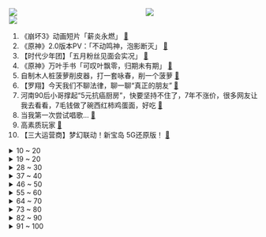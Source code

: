 <div >
	<a style="float:left;width:55%;" href = "https://github.com/anuraghazra/github-readme-stats">
	 <img src = "https://github-readme-stats.vercel.app/api?username=iuuuuuaena&theme=buefy&show_icons=true"/>
	</a>
	<a  style="float:right;width:45%" href = "https://github.com/anuraghazra/github-readme-stats">
	 <img  src="https://github-readme-stats.vercel.app/api/top-langs/?username=anuraghazra&layout=compact"/>
	</a>
	</div>

[![](https://img.shields.io/badge/jxd-@jxdgogogo.xyz-yellowgreen.svg)](https://www.jxdgogogo.xyz)<br>
1. 《崩坏3》动画短片「薪炎永燃」 [:link:](//www.bilibili.com/video/BV1b44y1q7Cb) <br>
2. 《原神》2.0版本PV：「不动鸣神，泡影断灭」 [:link:](//www.bilibili.com/video/BV1Lo4y1X7xY) <br>
3. 【时代少年团】「五月粉丝见面会实况」 [:link:](//www.bilibili.com/video/BV1SV411W7hc) <br>
4. 《原神》万叶手书「可叹叶飘零，归期未有期」 [:link:](//www.bilibili.com/video/BV17M4y1M7Lv) <br>
5. 自制木人桩菠萝削皮器，打一套咏春，削一个菠萝 [:link:](//www.bilibili.com/video/BV14V411W79j) <br>
6. 【罗翔】今天我们不聊法律，聊一聊“真正的朋友” [:link:](//www.bilibili.com/video/BV1cb4y1k7hJ) <br>
7. 河南90后小哥撑起“5元抗癌厨房”，快要坚持不住了，7年不涨价，很多网友让我去看看，7毛钱做了碗西红柿鸡蛋面，好吃 [:link:](//www.bilibili.com/video/BV1oq4y1p7Md) <br>
8. 当我第一次尝试唱歌... [:link:](//www.bilibili.com/video/BV1nU4y137mD) <br>
9. 高素质玩家 [:link:](//www.bilibili.com/video/BV1ho4y1X77A) <br>
10. 【三大运营商】梦幻联动！新宝岛 5G还原版！ [:link:](//www.bilibili.com/video/BV14V411W78P) <br>
<details>
<summary>10 ~ 20</summary>

11. 大家别骂了，1万8中到显卡都是演的！ [:link:](//www.bilibili.com/video/BV1f64y1Q7y2) <br>
12. 千万不要随便回复网友的评论 [:link:](//www.bilibili.com/video/BV14o4y1X7qX) <br>
13. 杀人还要诛心！LOL祖传绝学：菠萝蜜多斩！【有点骚东西】 [:link:](//www.bilibili.com/video/BV1Yv411J7NS) <br>
14. 【荷塘月色积木工程竣工】投币许愿功能实现了 [:link:](//www.bilibili.com/video/BV1Y64y147FR) <br>
15. 耗时60天，花费5万元，只为复刻中国最早美食节目！ [:link:](//www.bilibili.com/video/BV12h411h78M) <br>
16. 当你说话的声音过大就会「瞬间爆炸」？！ [:link:](//www.bilibili.com/video/BV1w44y1B7hN) <br>
17. 【Wallpaper Engine】这就是我私藏十年的神仙动态壁纸，每一张都美哭了 [:link:](//www.bilibili.com/video/BV1764y1X7Ai) <br>
18. 韩国女团撞调《西游记》，旋律百分百还原，一开口差点跟着唱出来 [:link:](//www.bilibili.com/video/BV15q4y1x7Yk) <br>
19. 让子弹飞饭桌上的对话到底藏了多少隐喻？ [:link:](//www.bilibili.com/video/BV1Kw411d748) <br>
</details>
<details>
<summary>19 ~ 20</summary>

20. 破亿纪念!【猛男版】新宝岛 4K高清重置加强版 [:link:](//www.bilibili.com/video/BV1AM4y1M71p) <br>
21. 笑死！全员精神病！2021七月新番吐槽！ [:link:](//www.bilibili.com/video/BV1XK4y1M784) <br>
22. 就是粉丝少我才敢发，反正也没人看到，略略略略略略略略略～～～ [:link:](//www.bilibili.com/video/BV12f4y1L7pY) <br>
23. 流量明星：演戏还能这么演？！不可能吧！！ [:link:](//www.bilibili.com/video/BV18U4y137CG) <br>
24. 三句话，让女人给我花了18万 [:link:](//www.bilibili.com/video/BV1Jf4y1L7nr) <br>
25. 拼夕夕上的太阳能产品，能让我在沙漠里生存一天吗？ [:link:](//www.bilibili.com/video/BV1aX4y1w7aB) <br>
26. 没个30年脑血栓做不出这玩意 [:link:](//www.bilibili.com/video/BV1hU4y137Uo) <br>
27. 【暴走大事件第八季】11 一口井引发三界大战，爆笑揭秘三句话18万女讲师的套路（红） [:link:](//www.bilibili.com/video/BV1zX4y1w7hd) <br>
28. 无良奸商竟将成龙P成马里奥 [:link:](//www.bilibili.com/video/BV1Hb4y1y7Gf) <br>
</details>
<details>
<summary>28 ~ 30</summary>

29. 立体糖画螳螂，文明观看，请勿卧槽！！！ [:link:](//www.bilibili.com/video/BV1Xq4y1p7bE) <br>
30. 愿你们永远保持一颗童心 [:link:](//www.bilibili.com/video/BV1sh41167SC) <br>
31. 20世纪的骗子敢玩多大？【硬核狠人03】 [:link:](//www.bilibili.com/video/BV1iL411W7sC) <br>
32. 白毛？女装？骚话王？我从来没见过这么优秀的老师！【五条悟】 [:link:](//www.bilibili.com/video/BV1oK4y1M73o) <br>
33. 大家好！美有姬让你们久等了！ [:link:](//www.bilibili.com/video/BV1VX4y1w7Ei) <br>
34. 同行：这就是完美的伤心凉粉吗？ [:link:](//www.bilibili.com/video/BV1GB4y1N7Xh) <br>
35. 前方高能 [:link:](//www.bilibili.com/video/BV1Eo4y1C7Zr) <br>
36. 高位截瘫消防员受伤八年整 感恩遇见bilibili小破站让我不再孤单 [:link:](//www.bilibili.com/video/BV1RK4y1M7h2) <br>
37. 大胸微胖，第一次尝试欧美系辣妹穿搭！结果居然… [:link:](//www.bilibili.com/video/BV1nq4y1x7Ek) <br>
</details>
<details>
<summary>37 ~ 40</summary>

38. 蟑螂也没什么可怕的嘛！ [:link:](//www.bilibili.com/video/BV1af4y1L7YW) <br>
39. 华农兄弟：看一下兄弟的山庄，再看看送他的香猪，顺便搞只来烤 [:link:](//www.bilibili.com/video/BV1XK4y1M7HX) <br>
40. 这UP主讲着讲着就女装了 [:link:](//www.bilibili.com/video/BV1z64y1b7Vx) <br>
41. 一个人还原所有梗？！ [:link:](//www.bilibili.com/video/BV1ch411a7SZ) <br>
42. 两家外卖平台销量第一的炸鸡店，华莱士、韩式炸鸡有多脏？ [:link:](//www.bilibili.com/video/BV1wh411a7Sj) <br>
43. 怒花三万，只为测出两块的烤肠里究竟有什么【老爸评测】 [:link:](//www.bilibili.com/video/BV1Fy4y1T7Uu) <br>
44. 【科学八卦史】“人猿杂交”实验背后一个俄国科学家的近代史 [:link:](//www.bilibili.com/video/BV1Rv411J7S3) <br>
45. 喜羊羊决战次时代：“让你看看这是谁的时代！” [:link:](//www.bilibili.com/video/BV1oy4y1K7aL) <br>
46. 四分钟不心动挑战！内娱竹马高甜对视唱情歌，牵手摸头背靠背，这谁顶得住啊？|《世界上的另一个我》 [:link:](//www.bilibili.com/video/BV1y64y1b7YB) <br>
</details>
<details>
<summary>46 ~ 50</summary>

47. 听说瓶装百香果会爆炸，小伙不信买了一瓶，结果一下就给干懵了 [:link:](//www.bilibili.com/video/BV1mK4y1M7mh) <br>
48. 《趁早》 [:link:](//www.bilibili.com/video/BV1MM4y1M7kS) <br>
49. 【咬人猫x咬人喵】胭 脂❤️我的姐姐不可能这么撩人！国风单曲！ [:link:](//www.bilibili.com/video/BV1Hq4y1x7Z4) <br>
50. 给手机装Windows11！还能玩大型游戏？！ [:link:](//www.bilibili.com/video/BV1MU4y137Yi) <br>
51. 满足粉丝首次表情合集外加表情挑战！ [:link:](//www.bilibili.com/video/BV1xU4y1372z) <br>
52. 【内鬼对线】劳资今天必把打小报告的干碎!!! [:link:](//www.bilibili.com/video/BV1Qg411u7Zx) <br>
53. 龙女仆的叫声你听过吗？ [:link:](//www.bilibili.com/video/BV1s64y147d9) <br>
54. 【严浩翔】国内舞台堪比韩娱打歌舞台？点击就看男高摇身一变唇钉疯批美人 疯就对了 丨criminal直拍 Cover泰民 [:link:](//www.bilibili.com/video/BV1g54y1n76s) <br>
55. 一个卖50块钱也不便宜啊这…… [:link:](//www.bilibili.com/video/BV1N64y1X78T) <br>
</details>
<details>
<summary>55 ~ 60</summary>

56. 【真人游戏王】超燃特效对战！ [:link:](//www.bilibili.com/video/BV1fV411W7Hz) <br>
57. 花一个月工资吃一顿饭是什么体验 [:link:](//www.bilibili.com/video/BV14o4y1X7J7) <br>
58. 【原神整活】旅行者：下次还填非常简单! [:link:](//www.bilibili.com/video/BV1EM4y1M7og) <br>
59. 我的猫狂奔了一整夜(原创曲) [:link:](//www.bilibili.com/video/BV1FB4y1T7dr) <br>
60. 可！不！可！以！不要再倒霉了… [:link:](//www.bilibili.com/video/BV19g411u74c) <br>
61. 老爸和老弟越来越难对付了 [:link:](//www.bilibili.com/video/BV1nb4y1k7P9) <br>
62. 18万句话，让男人花了三块钱 [:link:](//www.bilibili.com/video/BV1Ub4y1r76h) <br>
63. “家人们，今时不同往日了…” [:link:](//www.bilibili.com/video/BV1454y1n7SB) <br>
64. 当她细心地拧开瓶盖才递给他时，冠军是谁已经不重要了 [:link:](//www.bilibili.com/video/BV1b54y1n7fH) <br>
</details>
<details>
<summary>64 ~ 70</summary>

65. home♂ [:link:](//www.bilibili.com/video/BV1qM4y1M7G1) <br>
66. 《青莲兰陵》逆向思维运用极致的兰陵王，隐身形同虚设！！！ [:link:](//www.bilibili.com/video/BV1Kb4y1k73R) <br>
67. 玩辅助总是瞎逛？你反思一下 [:link:](//www.bilibili.com/video/BV1QV411W75q) <br>
68. 厨师长教你：“京酱肉丝”的家常做法，酱香咸甜适中，老少皆宜 [:link:](//www.bilibili.com/video/BV1Rw411R71N) <br>
69. 毕业动画作品《熊出没》，被学校安排去了电子厂上班！~ [:link:](//www.bilibili.com/video/BV1XK4y1M7RA) <br>
70. 小龙虾、龙虾、蝲蛄有什么区别？ [:link:](//www.bilibili.com/video/BV1jb4y1y7ko) <br>
71. 活久见！“平替私人影院”的涉黄窝点！ [:link:](//www.bilibili.com/video/BV1TB4y1N7PR) <br>
72. 前方超燃！一首《𝙒𝙖𝙠𝙚》带你感受明日方舟的魅力! [:link:](//www.bilibili.com/video/BV1Zy4y1K7if) <br>
73. 【睡前消息298】革命史拍不出100分，说明创作团队没文化 [:link:](//www.bilibili.com/video/BV1rv411J7H8) <br>
</details>
<details>
<summary>73 ~ 80</summary>

74. 神 威 难 掩 血 与 泪 ！火影微电影《面具》 [:link:](//www.bilibili.com/video/BV1LX4y1w7tU) <br>
75. 【预告】翻译翻译，什么叫国际巨片！ [:link:](//www.bilibili.com/video/BV1p54y1n7da) <br>
76. 双 雄：巅 峰 2600 大 神 把 我  打 哭 [:link:](//www.bilibili.com/video/BV1xU4y137L6) <br>
77. 神秘的果汁配方！快来尝尝！ [:link:](//www.bilibili.com/video/BV1Qw411R7JP) <br>
78. 【艾叔】热爱9800°的豪宅！中式五进门后的藏书阁究竟是什么样子 [:link:](//www.bilibili.com/video/BV1kB4y1T77e) <br>
79. 【超时空大决战吐槽】特摄片就没有不摔飞机的主！科学家都是骗人的 [:link:](//www.bilibili.com/video/BV1o64y1Q783) <br>
80. 【原神/电影宣传片】在「神明」视线的死角下，仍有人想要「做梦」 [:link:](//www.bilibili.com/video/BV18B4y1N7u9) <br>
81. 阿Sir，你会不会聊天？连哄带骗的？ [:link:](//www.bilibili.com/video/BV1dq4y1p71R) <br>
82. 细节拉满！爆肝2000小时，我把中华百年做成了一本书 [:link:](//www.bilibili.com/video/BV17X4y1w7Xt) <br>
</details>
<details>
<summary>82 ~ 90</summary>

83. 鎖那 - tutu [:link:](//www.bilibili.com/video/BV1ey4y1K7Po) <br>
84. 【不止游戏】士兵身上那些复杂的装备，到底是干什么用的？ [:link:](//www.bilibili.com/video/BV1Po4y1X7C3) <br>
85. 奶茶成本两块卖三十？谁要毁掉蜜雪冰城？揭露黑心奶茶骗局【牛顿】 [:link:](//www.bilibili.com/video/BV1zw411R7t4) <br>
86. 三句话让男人听了我三句话 [:link:](//www.bilibili.com/video/BV1Jh41167NQ) <br>
87. 天依鹿乃对你的《谎言是恋爱的开始》，期待你的爱 [:link:](//www.bilibili.com/video/BV1s54y1n7iJ) <br>
88. 逛吃又跳舞！王冰冰体验东北乡村一日游 [:link:](//www.bilibili.com/video/BV1Ho4y1X7Fo) <br>
89. 台湾省接种死亡破300，民意代表：民进党猪狗不如 [:link:](//www.bilibili.com/video/BV1764y147BC) <br>
90. 不会安慰人？教你如何最快速有效地安慰朋友 [:link:](//www.bilibili.com/video/BV1M64y147Ud) <br>
91. 原神虚空直播间登上热榜第一，起因在我！跟大家讲讲来龙去脉。 [:link:](//www.bilibili.com/video/BV1V54y1n7aE) <br>
</details>
<details>
<summary>91 ~ 100</summary>

92. 又一部无脑恋爱剧！！爆笑吐槽《你好火焰蓝》 [:link:](//www.bilibili.com/video/BV1Kb4y1k7ig) <br>
93. 你不是驼背，是肩膀内扣！越矫正斜方越大 [:link:](//www.bilibili.com/video/BV1ef4y1L7Cq) <br>
94. 【英雄联盟】破晓雾深 [:link:](//www.bilibili.com/video/BV1mV411W7xR) <br>
95. 第一次尝试生腌酱蟹，和韩国老板无障碍交流！无广试吃员/美食探店 [:link:](//www.bilibili.com/video/BV1L54y1n7kW) <br>
96. 请看好！属于我们的变身！ [:link:](//www.bilibili.com/video/BV1UK4y1M7fM) <br>
97. 如果全家都超重该怎么办？ [:link:](//www.bilibili.com/video/BV1Sw411R7rn) <br>
98. 等  神  里 💰 [:link:](//www.bilibili.com/video/BV18g411u79C) <br>
99. 自制cg短片致敬《鬼灭之刃》 [:link:](//www.bilibili.com/video/BV1sL411W7LD) <br>
100. 长相夸张的象拔蚌，帅小伙用两种料理方法制作，味道绝了 [:link:](//www.bilibili.com/video/BV1th41167yZ) <br>
</details>
